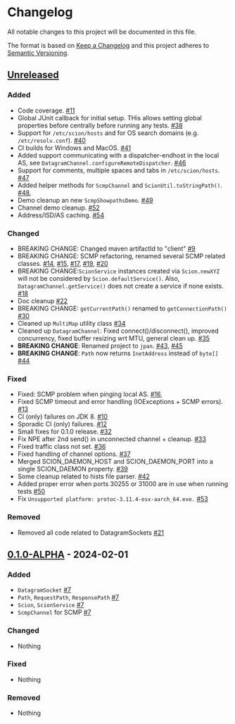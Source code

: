 # Changelog
All notable changes to this project will be documented in this file.

The format is based on [Keep a Changelog](http://keepachangelog.com/en/1.0.0/)
and this project adheres to [Semantic Versioning](http://semver.org/spec/v2.0.0.html).

## [Unreleased]
### Added
- Code coverage. [#11](https://github.com/tzaeschke/phtree-cpp/pull/11)
- Global JUnit callback for initial setup. THis allows setting global properties before centrally
  before running any tests.
  [#38](https://github.com/netsec-ethz/scion-java-client/pull/38)
- Support for `/etc/scion/hosts` and for OS search domains (e.g. `/etc/resolv.conf`). 
  [#40](https://github.com/netsec-ethz/scion-java-client/pull/40)
- CI builds for Windows and MacOS. [#41](https://github.com/netsec-ethz/scion-java-client/pull/41)
- Added support communicating with a dispatcher-endhost in the local AS, see 
  `DatagramChannel.configureRemoteDispatcher`. 
  [#46](https://github.com/netsec-ethz/scion-java-client/pull/46)
- Support for comments, multiple spaces and tabs in `/etc/scion/hosts`. 
  [#47](https://github.com/netsec-ethz/scion-java-client/pull/47)
- Added helper methods for `ScmpChannel` and `ScionUtil.toStringPath()`.
  [#48](https://github.com/netsec-ethz/scion-java-client/pull/48),
- Demo cleanup an new `ScmpShowpathsDemo`.
  [#49](https://github.com/netsec-ethz/scion-java-client/pull/49)
- Channel demo cleanup. [#52](https://github.com/netsec-ethz/scion-java-client/pull/52)
- Address/ISD/AS caching. [#54](https://github.com/netsec-ethz/scion-java-client/pull/54)

### Changed
- BREAKING CHANGE: Changed maven artifactId to "client"
  [#9](https://github.com/netsec-ethz/scion-java-client/pull/9)
- BREAKING CHANGE: SCMP refactoring, renamed several SCMP related classes.
  [#14](https://github.com/netsec-ethz/scion-java-client/pull/14), 
  [#15](https://github.com/netsec-ethz/scion-java-client/pull/15),
  [#17](https://github.com/netsec-ethz/scion-java-client/pull/17),
  [#19](https://github.com/netsec-ethz/scion-java-client/pull/19),
  [#20](https://github.com/netsec-ethz/scion-java-client/pull/21)
- BREAKING CHANGE:`ScionService` instances created via `Scion.newXYZ`
  will not be considered by `Scion.defaultService()`. Also, `DatagramChannel.getService()`
  does not create a service if none exists.
  [#18](https://github.com/netsec-ethz/scion-java-client/pull/18)
- Doc cleanup
  [#22](https://github.com/netsec-ethz/scion-java-client/pull/22)
- BREAKING CHANGE: `getCurrentPath()` renamed to `getConnectionPath()`
  [#30](https://github.com/netsec-ethz/scion-java-client/pull/30)
- Cleaned up `MultiMap` utility class 
  [#34](https://github.com/netsec-ethz/scion-java-client/pull/34)
- Cleaned up `DatagramChannel`: Fixed connect()/disconnect(), improved concurrency,
  fixed buffer resizing wrt MTU, general clean up.
  [#35](https://github.com/netsec-ethz/scion-java-client/pull/35)
- **BREAKING CHANGE**: Renamed project to `jpan`. 
  [#43](https://github.com/netsec-ethz/scion-java-client/pull/43),
  [#45](https://github.com/netsec-ethz/scion-java-client/pull/45)
- **BREAKING CHANGE**: `Path` now returns `InetAddress` instead of `byte[]`
  [#44](https://github.com/netsec-ethz/scion-java-client/pull/44)

### Fixed
- Fixed: SCMP problem when pinging local AS.
  [#16](https://github.com/netsec-ethz/scion-java-client/pull/16),
- Fixed SCMP timeout and error handling (IOExceptions + SCMP errors).
  [#13](https://github.com/netsec-ethz/scion-java-client/pull/13)
- CI (only) failures on JDK 8. [#10](https://github.com/netsec-ethz/scion-java-client/pull/10)
- Sporadic CI (only) failures. [#12](https://github.com/netsec-ethz/scion-java-client/pull/12)
- Small fixes for 0.1.0 release. [#32](https://github.com/netsec-ethz/scion-java-client/pull/32)
- Fix NPE after 2nd send() in unconnected channel + cleanup. 
  [#33](https://github.com/netsec-ethz/scion-java-client/pull/33)
- Fixed traffic class not set. [#36](https://github.com/netsec-ethz/scion-java-client/pull/36)
- Fixed handling of channel options. [#37](https://github.com/netsec-ethz/scion-java-client/pull/37)
- Merged SCION_DAEMON_HOST and SCION_DAEMON_PORT into a single SCION_DAEMON property.
  [#39](https://github.com/netsec-ethz/scion-java-client/pull/39)
- Some cleanup related to hists file parser. [#42](https://github.com/netsec-ethz/scion-java-client/pull/42)
- Added proper error when ports 30255 or 31000 are in use when running tests
  [#50](https://github.com/netsec-ethz/scion-java-client/pull/50)
- Fix `Unsupported platform: protoc-3.11.4-osx-aarch_64.exe.`
  [#53](https://github.com/netsec-ethz/scion-java-client/pull/53)

### Removed
- Removed all code related to DatagramSockets
  [#21](https://github.com/netsec-ethz/scion-java-client/pull/21)


## [0.1.0-ALPHA] - 2024-02-01

### Added
- `DatagramSocket` [#7](https://github.com/netsec-ethz/scion-java-client/pull/7)
- `Path`, `RequestPath`, `ResponsePath` [#7](https://github.com/netsec-ethz/scion-java-client/pull/7)
- `Scion`, `ScionService` [#7](https://github.com/netsec-ethz/scion-java-client/pull/7)
- `ScmpChannel` for SCMP [#7](https://github.com/netsec-ethz/scion-java-client/pull/7)

### Changed
- Nothing

### Fixed
- Nothing

### Removed
- Nothing

[Unreleased]: https://github.com/netsec-ethz/scion-java-client/compare/v0.1.0-ALPHA...HEAD
[0.1.0-ALPHA]: https://github.com/netsec-ethz/scion-java-client/compare/init_root_commit...v0.1.0-ALPHA
